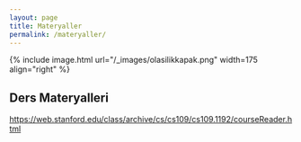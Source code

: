```yaml
---
layout: page
title: Materyaller
permalink: /materyaller/
---
```


{% include image.html url="/_images/olasilikkapak.png" width=175 align="right" %}

## Ders Materyalleri

https://web.stanford.edu/class/archive/cs/cs109/cs109.1192/courseReader.html

